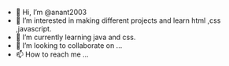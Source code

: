 - 👋 Hi, I’m @anant2003
- 👀 I’m interested in making different projects and learn html ,css ,javascript.
- 🌱 I’m currently learning java and css. 
- 💞️ I’m looking to collaborate on ...
- 📫 How to reach me ...

<!---
anant2003/anant2003 is a ✨ special ✨ repository because its `README.md` (this file) appears on your GitHub profile.
You can click the Preview link to take a look at your changes.
--->
